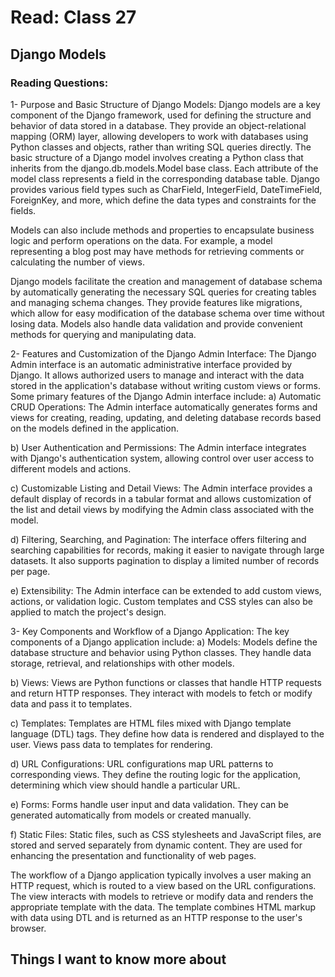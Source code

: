 # Read: Class 27
## Django Models
### Reading Questions:
1- Purpose and Basic Structure of Django Models:
Django models are a key component of the Django framework, used for defining the structure and behavior of data stored in a database. They provide an object-relational mapping (ORM) layer, allowing developers to work with databases using Python classes and objects, rather than writing SQL queries directly.
The basic structure of a Django model involves creating a Python class that inherits from the django.db.models.Model base class. Each attribute of the model class represents a field in the corresponding database table. Django provides various field types such as CharField, IntegerField, DateTimeField, ForeignKey, and more, which define the data types and constraints for the fields.

Models can also include methods and properties to encapsulate business logic and perform operations on the data. For example, a model representing a blog post may have methods for retrieving comments or calculating the number of views.

Django models facilitate the creation and management of database schema by automatically generating the necessary SQL queries for creating tables and managing schema changes. They provide features like migrations, which allow for easy modification of the database schema over time without losing data. Models also handle data validation and provide convenient methods for querying and manipulating data.

2- Features and Customization of the Django Admin Interface:
The Django Admin interface is an automatic administrative interface provided by Django. It allows authorized users to manage and interact with the data stored in the application's database without writing custom views or forms. Some primary features of the Django Admin interface include:
a) Automatic CRUD Operations: The Admin interface automatically generates forms and views for creating, reading, updating, and deleting database records based on the models defined in the application.

b) User Authentication and Permissions: The Admin interface integrates with Django's authentication system, allowing control over user access to different models and actions.

c) Customizable Listing and Detail Views: The Admin interface provides a default display of records in a tabular format and allows customization of the list and detail views by modifying the Admin class associated with the model.

d) Filtering, Searching, and Pagination: The interface offers filtering and searching capabilities for records, making it easier to navigate through large datasets. It also supports pagination to display a limited number of records per page.

e) Extensibility: The Admin interface can be extended to add custom views, actions, or validation logic. Custom templates and CSS styles can also be applied to match the project's design.

3- Key Components and Workflow of a Django Application:
The key components of a Django application include:
a) Models: Models define the database structure and behavior using Python classes. They handle data storage, retrieval, and relationships with other models.

b) Views: Views are Python functions or classes that handle HTTP requests and return HTTP responses. They interact with models to fetch or modify data and pass it to templates.

c) Templates: Templates are HTML files mixed with Django template language (DTL) tags. They define how data is rendered and displayed to the user. Views pass data to templates for rendering.

d) URL Configurations: URL configurations map URL patterns to corresponding views. They define the routing logic for the application, determining which view should handle a particular URL.

e) Forms: Forms handle user input and data validation. They can be generated automatically from models or created manually.

f) Static Files: Static files, such as CSS stylesheets and JavaScript files, are stored and served separately from dynamic content. They are used for enhancing the presentation and functionality of web pages.

The workflow of a Django application typically involves a user making an HTTP request, which is routed to a view based on the URL configurations. The view interacts with models to retrieve or modify data and renders the appropriate template with the data. The template combines HTML markup with data using DTL and is returned as an HTTP response to the user's browser.

## Things I want to know more about
